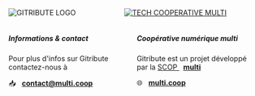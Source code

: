 <div class="columns is-multiline is-8 is-centered is-vcentered mt-6">

  <!-- IMAGES -->
  <div class="column is-half has-text-centered">
    <img
      src="https://raw.githubusercontent.com/multi-coop/gitribute-documentation-content/main/images/logo_GITRIBUTE_title.png"
      alt="GITRIBUTE LOGO"
    />
  </div>
  <div class="column is-half has-text-centered">
    <a class=""
      href="https://www.multi.coop/"
      target="_blank">
      <img
        src="https://raw.githubusercontent.com/multi-coop/gitribute-documentation-content/main/images/logos/logo-multi-003.png"
        alt="TECH COOPERATIVE MULTI"
      />
    </a>
    </p>
  </div>
</div>

<!-- TEXTS -->
<div class="columns is-multiline is-8 is-centered mb-6">
  <div class="column is-half has-text-centered">
    <h5 class="has-text-centered pt-5 is-italic">
      Informations & contact
    </h5>
    <p class="has-text-centered">
      Pour plus d'infos sur Gitribute <br>
      contactez-nous à
    </p>
    <p class="has-text-centered is-size-4 mt-6">
      📥 &nbsp;
      <a href="mailto:contact@multi.coop">
        <b>contact@multi.coop</b>
      </a>
    </p>
  </div>
  <div class="column is-half has-text-centered">
    <h5 class="has-text-centered pt-5 is-italic">
      Coopérative numérique multi
    </h5>
    <p class="has-text-centered">
      Gitribute est un projet développé<br>
      par la 
      <a href="https://www.les-scop.coop/les-scop" target="_blank">
        SCOP
      </a>
      &nbsp;
      <a href="https://multi.coop" target="_blank">
        <b>multi</b>
      </a>
    </p>
    <p class="has-text-centered is-size-4 mt-6">
      🌐 &nbsp;
      <a href="https://multi.coop" target="_blank">
        <b>multi.coop</b>
      </a>
    </p>
  </div>
</div>
